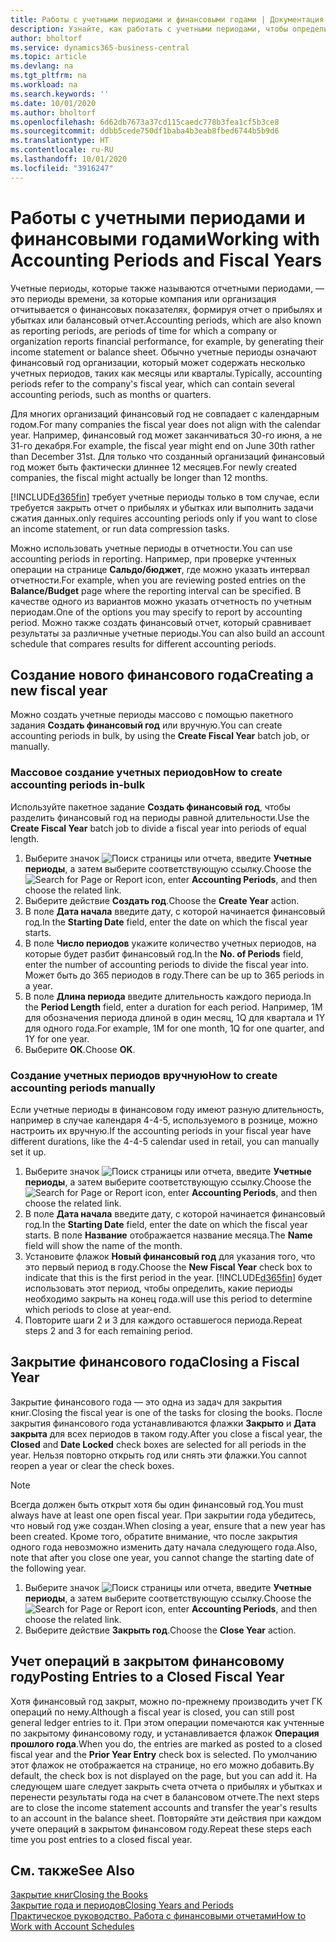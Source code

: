 ```yaml
---
title: Работы с учетными периодами и финансовыми годами | Документация Майкрософт
description: Узнайте, как работать с учетными периодами, чтобы определить, когда ваша организация отчитывается о финансовых показателях.
author: bholtorf
ms.service: dynamics365-business-central
ms.topic: article
ms.devlang: na
ms.tgt_pltfrm: na
ms.workload: na
ms.search.keywords: ''
ms.date: 10/01/2020
ms.author: bholtorf
ms.openlocfilehash: 6d62db7673a37cd115caedc778b3fea1cf5b3ce8
ms.sourcegitcommit: ddbb5cede750df1baba4b3eab8fbed6744b5b9d6
ms.translationtype: HT
ms.contentlocale: ru-RU
ms.lasthandoff: 10/01/2020
ms.locfileid: "3916247"
---
```

# <a name="working-with-accounting-periods-and-fiscal-years"></a><span data-ttu-id="44951-103">Работы с учетными периодами и финансовыми годами</span><span class="sxs-lookup"><span data-stu-id="44951-103">Working with Accounting Periods and Fiscal Years</span></span>

<span data-ttu-id="44951-104">Учетные периоды, которые также называются отчетными периодами, — это периоды времени, за которые компания или организация отчитывается о финансовых показателях, формируя отчет о прибылях и убытках или балансовый отчет.</span><span class="sxs-lookup"><span data-stu-id="44951-104">Accounting periods, which are also known as reporting periods, are periods of time for which a company or organization reports financial performance, for example, by generating their income statement or balance sheet.</span></span> <span data-ttu-id="44951-105">Обычно учетные периоды означают финансовый год организации, который может содержать несколько учетных периодов, таких как месяцы или кварталы.</span><span class="sxs-lookup"><span data-stu-id="44951-105">Typically, accounting periods refer to the company's fiscal year, which can contain several accounting periods, such as months or quarters.</span></span>

<span data-ttu-id="44951-106">Для многих организаций финансовый год не совпадает с календарным годом.</span><span class="sxs-lookup"><span data-stu-id="44951-106">For many companies the fiscal year does not align with the calendar year.</span></span> <span data-ttu-id="44951-107">Например, финансовый год может заканчиваться 30-го июня, а не 31-го декабря.</span><span class="sxs-lookup"><span data-stu-id="44951-107">For example, the fiscal year might end on June 30th rather than December 31st.</span></span> <span data-ttu-id="44951-108">Для только что созданный организаций финансовый год может быть фактически длиннее 12 месяцев.</span><span class="sxs-lookup"><span data-stu-id="44951-108">For newly created companies, the fiscal might actually be longer than 12 months.</span></span>  

[!INCLUDE[d365fin](includes/d365fin_md.md)] <span data-ttu-id="44951-109">требует учетные периоды только в том случае, если требуется закрыть отчет о прибылях и убытках или выполнить задачи сжатия данных.</span><span class="sxs-lookup"><span data-stu-id="44951-109">only requires accounting periods only if you want to close an income statement, or run data compression tasks.</span></span> 

<span data-ttu-id="44951-110">Можно использовать учетные периоды в отчетности.</span><span class="sxs-lookup"><span data-stu-id="44951-110">You can use accounting periods in reporting.</span></span> <span data-ttu-id="44951-111">Например, при проверке учтенных операции на странице **Сальдо/бюджет**, где можно указать интервал отчетности.</span><span class="sxs-lookup"><span data-stu-id="44951-111">For example, when you are reviewing posted entries on the **Balance/Budget** page where the reporting interval can be specified.</span></span> <span data-ttu-id="44951-112">В качестве одного из вариантов можно указать отчетность по учетным периодам.</span><span class="sxs-lookup"><span data-stu-id="44951-112">One of the options you may specify to report by accounting period.</span></span> <span data-ttu-id="44951-113">Можно также создать финансовый отчет, который сравнивает результаты за различные учетные периоды.</span><span class="sxs-lookup"><span data-stu-id="44951-113">You can also build an account schedule that compares results for different accounting periods.</span></span>

## <a name="creating-a-new-fiscal-year"></a><span data-ttu-id="44951-114">Создание нового финансового года</span><span class="sxs-lookup"><span data-stu-id="44951-114">Creating a new fiscal year</span></span>

<span data-ttu-id="44951-115">Можно создать учетные периоды массово с помощью пакетного задания **Создать финансовый год** или вручную.</span><span class="sxs-lookup"><span data-stu-id="44951-115">You can create accounting periods in bulk, by using the **Create Fiscal Year** batch job, or manually.</span></span>

### <a name="how-to-create-accounting-periods-in-bulk"></a><span data-ttu-id="44951-116">Массовое создание учетных периодов</span><span class="sxs-lookup"><span data-stu-id="44951-116">How to create accounting periods in-bulk</span></span>

<span data-ttu-id="44951-117">Используйте пакетное задание **Создать финансовый год**, чтобы разделить финансовый год на периоды равной длительности.</span><span class="sxs-lookup"><span data-stu-id="44951-117">Use the **Create Fiscal Year** batch job to divide a fiscal year into periods of equal length.</span></span>  

1. <span data-ttu-id="44951-118">Выберите значок ![Поиск страницы или отчета](media/ui-search/search_small.png "Значок поиска страницы или отчета"), введите **Учетные периоды**, а затем выберите соответствующую ссылку.</span><span class="sxs-lookup"><span data-stu-id="44951-118">Choose the ![Search for Page or Report](media/ui-search/search_small.png "Search for Page or Report icon") icon, enter **Accounting Periods**, and then choose the related link.</span></span>  
2. <span data-ttu-id="44951-119">Выберите действие **Создать год**.</span><span class="sxs-lookup"><span data-stu-id="44951-119">Choose the **Create Year** action.</span></span>  <!--What about the Scheduling option? Should we mention that? There's also the Report Output Type field...-->
3. <span data-ttu-id="44951-120">В поле **Дата начала** введите дату, с которой начинается финансовый год.</span><span class="sxs-lookup"><span data-stu-id="44951-120">In the **Starting Date** field, enter the date on which the fiscal year starts.</span></span>  
4. <span data-ttu-id="44951-121">В поле **Число периодов** укажите количество учетных периодов, на которые будет разбит финансовый год.</span><span class="sxs-lookup"><span data-stu-id="44951-121">In the **No. of Periods** field, enter the number of accounting periods to divide the fiscal year into.</span></span> <span data-ttu-id="44951-122">Может быть до 365 периодов в году.</span><span class="sxs-lookup"><span data-stu-id="44951-122">There can be up to 365 periods in a year.</span></span>  
5. <span data-ttu-id="44951-123">В поле **Длина периода** введите длительность каждого периода.</span><span class="sxs-lookup"><span data-stu-id="44951-123">In the **Period Length** field, enter a duration for each period.</span></span> <span data-ttu-id="44951-124">Например, 1M для обозначения периода длиной в один месяц, 1Q для квартала и 1Y для одного года.</span><span class="sxs-lookup"><span data-stu-id="44951-124">For example, 1M for one month, 1Q for one quarter, and 1Y for one year.</span></span>  
6. <span data-ttu-id="44951-125">Выберите **ОК**.</span><span class="sxs-lookup"><span data-stu-id="44951-125">Choose **OK**.</span></span>  

### <a name="how-to-create-accounting-periods-manually"></a><span data-ttu-id="44951-126">Создание учетных периодов вручную</span><span class="sxs-lookup"><span data-stu-id="44951-126">How to create accounting periods manually</span></span>

<span data-ttu-id="44951-127">Если учетные периоды в финансовом году имеют разную длительность, например в случае календаря 4-4-5, используемого в рознице, можно настроить их вручную.</span><span class="sxs-lookup"><span data-stu-id="44951-127">If the accounting periods in your fiscal year have different durations, like the 4-4-5 calendar used in retail, you can manually set it up.</span></span>  
  
1. <span data-ttu-id="44951-128">Выберите значок ![Поиск страницы или отчета](media/ui-search/search_small.png "Значок поиска страницы или отчета"), введите **Учетные периоды**, а затем выберите соответствующую ссылку.</span><span class="sxs-lookup"><span data-stu-id="44951-128">Choose the ![Search for Page or Report](media/ui-search/search_small.png "Search for Page or Report icon") icon, enter **Accounting Periods**, and then choose the related link.</span></span>  
2. <span data-ttu-id="44951-129">В поле **Дата начала** введите дату, с которой начинается финансовый год.</span><span class="sxs-lookup"><span data-stu-id="44951-129">In the **Starting Date** field, enter the date on which the fiscal year starts.</span></span> <span data-ttu-id="44951-130">В поле **Название** отображается название месяца.</span><span class="sxs-lookup"><span data-stu-id="44951-130">The **Name** field will show the name of the month.</span></span>  
3. <span data-ttu-id="44951-131">Установите флажок **Новый финансовый год** для указания того, что это первый период в году.</span><span class="sxs-lookup"><span data-stu-id="44951-131">Choose the **New Fiscal Year** check box to indicate that this is the first period in the year.</span></span> [!INCLUDE[d365fin](includes/d365fin_md.md)] <span data-ttu-id="44951-132">будет использовать этот период, чтобы определить, какие периоды необходимо закрыть на конец года.</span><span class="sxs-lookup"><span data-stu-id="44951-132">will use this period to determine which periods to close at year-end.</span></span>
4. <span data-ttu-id="44951-133">Повторите шаги 2 и 3 для каждого оставшегося периода.</span><span class="sxs-lookup"><span data-stu-id="44951-133">Repeat steps 2 and 3 for each remaining period.</span></span>  

## <a name="closing-a-fiscal-year"></a><span data-ttu-id="44951-134">Закрытие финансового года</span><span class="sxs-lookup"><span data-stu-id="44951-134">Closing a Fiscal Year</span></span>

<span data-ttu-id="44951-135">Закрытие финансового года — это одна из задач для закрытия книг.</span><span class="sxs-lookup"><span data-stu-id="44951-135">Closing the fiscal year is one of the tasks for closing the books.</span></span> <span data-ttu-id="44951-136">После закрытия финансового года устанавливаются флажки **Закрыто** и **Дата закрыта** для всех периодов в таком году.</span><span class="sxs-lookup"><span data-stu-id="44951-136">After you close a fiscal year, the **Closed** and **Date Locked** check boxes are selected for all periods in the year.</span></span> <span data-ttu-id="44951-137">Нельзя повторно открыть год или снять эти флажки.</span><span class="sxs-lookup"><span data-stu-id="44951-137">You cannot reopen a year or clear the check boxes.</span></span>

> [!NOTE]  
> <span data-ttu-id="44951-138">Всегда должен быть открыт хотя бы один финансовый год.</span><span class="sxs-lookup"><span data-stu-id="44951-138">You must always have at least one open fiscal year.</span></span> <span data-ttu-id="44951-139">При закрытии года убедитесь, что новый год уже создан.</span><span class="sxs-lookup"><span data-stu-id="44951-139">When closing a year, ensure that a new year has been created.</span></span> <span data-ttu-id="44951-140">Кроме того, обратите внимание, что после закрытия одного года невозможно изменить дату начала следующего года.</span><span class="sxs-lookup"><span data-stu-id="44951-140">Also, note that after you close one year, you cannot change the starting date of the following year.</span></span>

1. <span data-ttu-id="44951-141">Выберите значок ![Поиск страницы или отчета](media/ui-search/search_small.png "Значок поиска страницы или отчета"), введите **Учетные периоды**, а затем выберите соответствующую ссылку.</span><span class="sxs-lookup"><span data-stu-id="44951-141">Choose the ![Search for Page or Report](media/ui-search/search_small.png "Search for Page or Report icon") icon, enter **Accounting Periods**, and then choose the related link.</span></span>  
2. <span data-ttu-id="44951-142">Выберите действие **Закрыть год**.</span><span class="sxs-lookup"><span data-stu-id="44951-142">Choose the **Close Year** action.</span></span>  

## <a name="posting-entries-to-a-closed-fiscal-year"></a><span data-ttu-id="44951-143">Учет операций в закрытом финансовому году</span><span class="sxs-lookup"><span data-stu-id="44951-143">Posting Entries to a Closed Fiscal Year</span></span>

<span data-ttu-id="44951-144">Хотя финансовый год закрыт, можно по-прежнему производить учет ГК операций по нему.</span><span class="sxs-lookup"><span data-stu-id="44951-144">Although a fiscal year is closed, you can still post general ledger entries to it.</span></span> <span data-ttu-id="44951-145">При этом операции помечаются как учтенные по закрытому финансовому году, и устанавливается флажок **Операция прошлого года**.</span><span class="sxs-lookup"><span data-stu-id="44951-145">When you do, the entries are marked as posted to a closed fiscal year and the **Prior Year Entry** check box is selected.</span></span> <span data-ttu-id="44951-146">По умолчанию этот флажок не отображается на странице, но его можно добавить.</span><span class="sxs-lookup"><span data-stu-id="44951-146">By default, the check box is not displayed on the page, but you can add it.</span></span> <span data-ttu-id="44951-147">На следующем шаге следует закрыть счета отчета о прибылях и убытках и перенести результаты года на счет в балансовом отчете.</span><span class="sxs-lookup"><span data-stu-id="44951-147">The next steps are to close the income statement accounts and transfer the year's results to an account in the balance sheet.</span></span> <span data-ttu-id="44951-148">Повторяйте эти действия при каждом учете операций в закрытом финансовом году.</span><span class="sxs-lookup"><span data-stu-id="44951-148">Repeat these steps each time you post entries to a closed fiscal year.</span></span>

## <a name="see-also"></a><span data-ttu-id="44951-149">См. также</span><span class="sxs-lookup"><span data-stu-id="44951-149">See Also</span></span>

[<span data-ttu-id="44951-150">Закрытие книг</span><span class="sxs-lookup"><span data-stu-id="44951-150">Closing the Books</span></span>](year-close-books.md)  
[<span data-ttu-id="44951-151">Закрытие года и периодов</span><span class="sxs-lookup"><span data-stu-id="44951-151">Closing Years and Periods</span></span>](year-close-years-periods.md)  
[<span data-ttu-id="44951-152">Практическое руководство. Работа с финансовыми отчетами</span><span class="sxs-lookup"><span data-stu-id="44951-152">How to Work with Account Schedules</span></span>](bi-how-work-account-schedule.md)  
